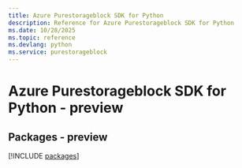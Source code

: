 ```yaml
---
title: Azure Purestorageblock SDK for Python
description: Reference for Azure Purestorageblock SDK for Python
ms.date: 10/28/2025
ms.topic: reference
ms.devlang: python
ms.service: purestorageblock
---
```

# Azure Purestorageblock SDK for Python - preview
## Packages - preview
[!INCLUDE [packages](purestorageblock-index.md)]